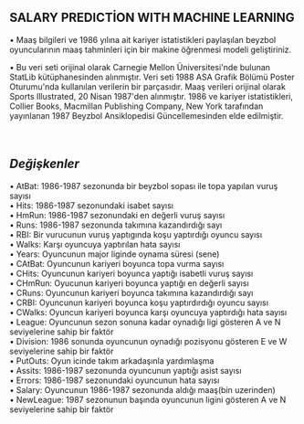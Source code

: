 
## SALARY PREDICTİON WITH MACHINE LEARNING

• Maaş bilgileri ve 1986 yılına ait kariyer istatistikleri paylaşılan beyzbol oyuncularının maaş tahminleri için bir makine öğrenmesi modeli geliştiriniz.

• Bu veri seti orijinal olarak Carnegie Mellon Üniversitesi'nde bulunan StatLib kütüphanesinden alınmıştır. Veri seti 1988 ASA Grafik Bölümü Poster Oturumu'nda kullanılan verilerin bir parçasıdır. Maaş verileri orijinal olarak Sports Illustrated, 20 Nisan 1987'den alınmıştır. 1986 ve kariyer istatistikleri, Collier Books, Macmillan Publishing Company, New York tarafından yayınlanan 1987 Beyzbol Ansiklopedisi Güncellemesinden elde edilmiştir.<br/>
<br/>
<br/>

## *Değişkenler* ##
• AtBat: 1986-1987 sezonunda bir beyzbol sopası ile topa yapılan vuruş sayısı <br/>
• Hits: 1986-1987 sezonundaki isabet sayısı <br/>
• HmRun: 1986-1987 sezonundaki en değerli vuruş sayısı <br/>
• Runs: 1986-1987 sezonunda takımına kazandırdığı sayı <br/>
• RBI: Bir vurucunun vuruş yaptıgında koşu yaptırdığı oyuncu sayısı <br/>
• Walks: Karşı oyuncuya yaptırılan hata sayısı <br/>
• Years: Oyuncunun major liginde oynama süresi (sene) <br/>
• CAtBat: Oyuncunun kariyeri boyunca topa vurma sayısı <br/>
• CHits: Oyuncunun kariyeri boyunca yaptığı isabetli vuruş sayısı <br/>
• CHmRun: Oyucunun kariyeri boyunca yaptığı en değerli sayısı <br/>
• CRuns: Oyuncunun kariyeri boyunca takımına kazandırdığı sayı <br/>
• CRBI: Oyuncunun kariyeri boyunca koşu yaptırdırdığı oyuncu sayısı <br/>
• CWalks: Oyuncun kariyeri boyunca karşı oyuncuya yaptırdığı hata sayısı <br/>
• League: Oyuncunun sezon sonuna kadar oynadığı ligi gösteren A ve N seviyelerine sahip bir faktör <br/>
• Division: 1986 sonunda oyuncunun oynadığı pozisyonu gösteren E ve W seviyelerine sahip bir faktör <br/>
• PutOuts: Oyun icinde takım arkadaşınla yardımlaşma <br/>
• Assits: 1986-1987 sezonunda oyuncunun yaptığı asist sayısı <br/>
• Errors: 1986-1987 sezonundaki oyuncunun hata sayısı <br/>
• Salary: Oyuncunun 1986-1987 sezonunda aldığı maaş(bin uzerinden) <br/>
• NewLeague: 1987 sezonunun başında oyuncunun ligini gösteren A ve N seviyelerine sahip bir faktör
